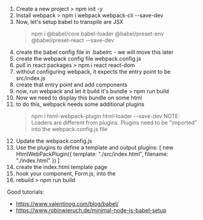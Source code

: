 1. Create a new project > npm init -y
2. Install webpack > npm i webpack webpack-cli --save-dev
3. Now, let's setup babel to transpile are JSX
    > npm i @babel/core babel-loader @babel/preset-env @babel/preset-react --save-dev
4. create the babel config file in .babelrc - we will move this later
5. create the webpack config file webpack.config.js
6. pull in react packages > npm i react react-dom
7. without configuring webpack, it expects the entry point to be src/index.js
8. create that entry point and add components
9. now, run webpack and let it build it's bundle > npm run  build
10. Now we need to display this bundle on some html
11. to do this, webpack needs some additional plugins
    > npm i html-webpack-plugin html-loader --save-dev
    NOTE: Loaders are different from plugins. Plugins need
    to be "imported" into the webpack.config.js file
12. Update the webpack.config.js
13. Use the plugins to define a template and output
    plugins: [
        new HtmlWebPackPlugin({
            template: "./src/index.html",
            filename: "./index.html"
        })
    ]
14. create the index.html template page 
15. hook your component, Form.js, into the <div id="container"></div>
16. rebuild > npm run build

Good tutorials:
* https://www.valentinog.com/blog/babel/
* https://www.robinwieruch.de/minimal-node-js-babel-setup